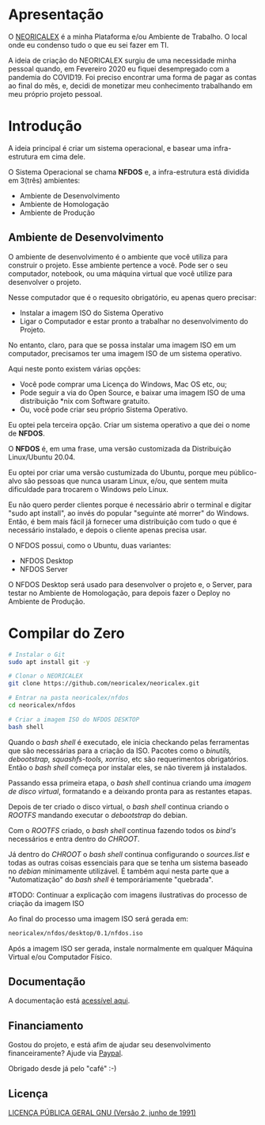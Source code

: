 # Apresentação

O [NEORICALEX](https://neoricalex.com.br) é a minha Plataforma e/ou Ambiente de Trabalho. O local onde eu condenso tudo o que eu sei fazer em TI.

A ideia de criação do NEORICALEX surgiu de uma necessidade minha pessoal quando, em Fevereiro 2020 eu fiquei desempregado com a pandemia do COVID19. Foi preciso encontrar uma forma de pagar as contas ao final do mês, e, decidi de monetizar meu conhecimento trabalhando em meu próprio projeto pessoal.

# Introdução

A ideia principal é criar um sistema operacional, e basear uma infra-estrutura em cima dele.

O Sistema Operacional se chama **NFDOS** e, a infra-estrutura está dividida em 3(três) ambientes:

* Ambiente de Desenvolvimento
* Ambiente de Homologação
* Ambiente de Produção

## Ambiente de Desenvolvimento

O ambiente de desenvolvimento é o ambiente que você utiliza para construir o projeto. Esse ambiente pertence a você. Pode ser o seu computador, notebook, ou uma máquina virtual que você utilize para desenvolver o projeto.

Nesse computador que é o requesito obrigatório, eu apenas quero precisar:

* Instalar a imagem ISO do Sistema Operativo
* Ligar o Computador e estar pronto a trabalhar no desenvolvimento do Projeto.

No entanto, claro, para que se possa instalar uma imagem ISO em um computador, precisamos ter uma imagem ISO de um sistema operativo.

Aqui neste ponto existem várias opções:

* Você pode comprar uma Licença do Windows, Mac OS etc, ou;
* Pode seguir a via do Open Source, e baixar uma imagem ISO de uma distribuição *nix com Software gratuito.
* Ou, você pode criar seu próprio Sistema Operativo.

Eu optei pela terceira opção. Criar um sistema operativo a que dei o nome de **NFDOS**.

O **NFDOS** é, em uma frase, uma versão customizada da Distribuição Linux/Ubuntu 20.04.

Eu optei por criar uma versão custumizada do Ubuntu, porque meu público-alvo são pessoas que nunca usaram Linux, e/ou, que sentem muita dificuldade para trocarem o Windows pelo Linux.

Eu não quero perder clientes porque é necessário abrir o terminal e digitar "sudo apt install", ao invés do popular "seguinte até morrer" do Windows. Então, é bem mais fácil já fornecer uma distribuição com tudo o que é necessário instalado, e depois o cliente apenas precisa usar.

O NFDOS possui, como o Ubuntu, duas variantes:

* NFDOS Desktop
* NFDOS Server

O NFDOS Desktop será usado para desenvolver o projeto e, o Server, para testar no Ambiente de Homologação, para depois fazer o Deploy no Ambiente de Produção.


# Compilar do Zero

```bash
# Instalar o Git
sudo apt install git -y

# Clonar o NEORICALEX
git clone https://github.com/neoricalex/neoricalex.git

# Entrar na pasta neoricalex/nfdos
cd neoricalex/nfdos

# Criar a imagem ISO do NFDOS DESKTOP
bash shell
```
Quando o *bash shell* é executado, ele inicia checkando pelas ferramentas que são necessárias para a criação da ISO. Pacotes como o *binutils, debootstrap, squashfs-tools, xorriso*, etc são requerimentos obrigatórios. Então o *bash shell* começa por instalar eles, se não tiverem já instalados.

Passando essa primeira etapa, o *bash shell* continua criando uma *imagem de disco virtual*, formatando e a deixando pronta para as restantes etapas.

Depois de ter criado o disco virtual, o *bash shell* continua criando o *ROOTFS* mandando executar o *debootstrap* do debian.

Com o *ROOTFS* criado, o *bash shell* continua fazendo todos os *bind's* necessários e entra dentro do *CHROOT*.

Já dentro do *CHROOT* o *bash shell* continua configurando o *sources.list* e todas as outras coisas essenciais para que se tenha um sistema baseado no *debian* minimamente utilizável. É também aqui nesta parte que a "Automatização" do *bash shell* é temporáriamente "quebrada". 

#TODO: Continuar a explicação com imagens ilustrativas do processo de criação da imagem ISO
<!--
    Lembretes Markdown: https://guides.github.com/features/mastering-markdown/#examples
    ![Imagem](https://github.com/neoricalex/neoricalex/blob/master/coped/docs/dev/img/consola.PNG)
-->


Ao final do processo uma imagem ISO será gerada em:
```bash
neoricalex/nfdos/desktop/0.1/nfdos.iso
```

Após a imagem ISO ser gerada, instale normalmente em qualquer Máquina Virtual e/ou Computador Físico.


## Documentação

A documentação está [acessível aqui](https://neoricalex.readthedocs.io).

## Financiamento

Gostou do projeto, e está afim de ajudar seu desenvolvimento financeiramente?
Ajude via [Paypal](https://www.paypal.me/AleexFL).

Obrigado desde já pelo "café" :-)

## Licença

[LICENÇA PÚBLICA GERAL GNU (Versão 2, junho de 1991)](./LICENSE)